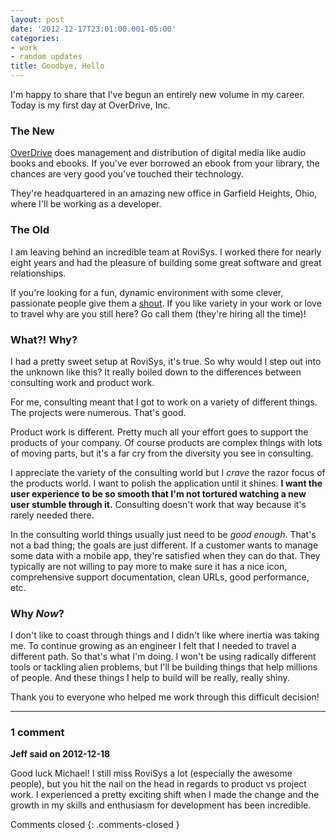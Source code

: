 ```yaml
---
layout: post
date: '2012-12-17T23:01:00.001-05:00'
categories:
- work
- random updates
title: Goodbye, Hello
---
```



I'm happy to share that I've begun an entirely new volume in my career. Today is my first day at OverDrive, Inc.

### The New

[OverDrive](http://overdrive.com/) does management and distribution of digital media like audio books and ebooks. If you've ever borrowed an ebook from your library, the chances are very good you've touched their technology.

They're headquartered in an amazing new office in Garfield Heights, Ohio, where I'll be working as a developer.

### The Old

I am leaving behind an incredible team at RoviSys. I worked there for nearly eight years and had the pleasure of building some great software and great relationships.

If you're looking for a fun, dynamic environment with some clever, passionate people give them a [shout](http://www.rovisys.com/Careers/Careers.aspx). If you like variety in your work or love to travel why are you still here? Go call them (they're hiring all the time)!

### What?! Why?

I had a pretty sweet setup at RoviSys, it's true. So why would I step out into the unknown like this? It really boiled down to the differences between consulting work and product work.

For me, consulting meant that I got to work on a variety of different things. The projects were numerous. That's good.

Product work is different. Pretty much all your effort goes to support the products of your company. Of course products are complex things with lots of moving parts, but it's a far cry from the diversity you see in consulting.

I appreciate the variety of the consulting world but I *crave* the razor focus of the products world. I want to polish the application until it shines. **I want the user experience to be so smooth that I'm not tortured watching a new user stumble through it.** Consulting doesn't work that way because it's rarely needed there. 

In the consulting world things usually just need to be *good enough*. That's not a bad thing; the goals are just different. If a customer wants to manage some data with a mobile app, they're satisfied when they can do that. They typically are not willing to pay more to make sure it has a nice icon, comprehensive support documentation, clean URLs, good performance, etc.

### Why *Now*?

I don't like to coast through things and I didn't like where inertia was taking me. To continue growing as an engineer I felt that I needed to travel a different path. So that's what I'm doing. I won't be using radically different tools or tackling alien problems, but I'll be building things that help millions of people. And these things I help to build will be really, really shiny.

Thank you to everyone who helped me work through this difficult decision!

---

### 1 comment

**Jeff said on 2012-12-18**

Good luck Michael! I still miss RoviSys a lot (especially the awesome people), but you hit the nail on the head in regards to product vs project work. I experienced a pretty exciting shift when I made the change and the growth in my skills and enthusiasm for development has been incredible.

Comments closed
{: .comments-closed }